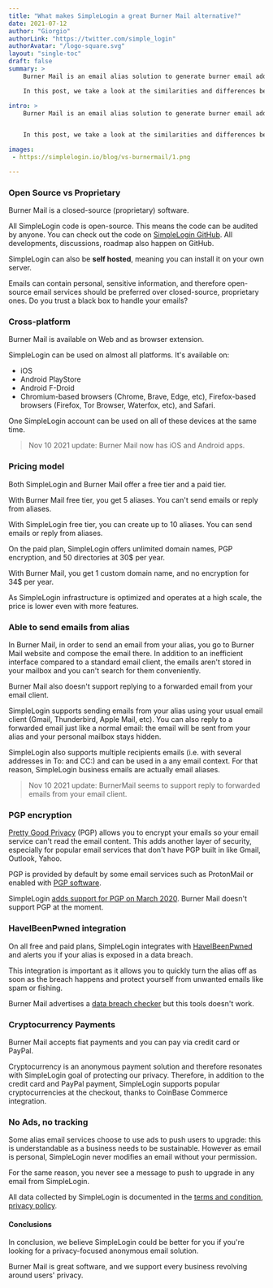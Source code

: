 ```yaml
---
title: "What makes SimpleLogin a great Burner Mail alternative?"
date: 2021-07-12
author: "Giorgio"
authorLink: "https://twitter.com/simple_login"
authorAvatar: "/logo-square.svg"
layout: "single-toc"
draft: false
summary: >
    Burner Mail is an email alias solution to generate burner email addresses and protect your digital identity when shopping online or registering to newsletters.

    In this post, we take a look at the similarities and differences between Burner Mail and SimpleLogin.

intro: >
    Burner Mail is an email alias solution to generate burner email addresses and protect your digital identity when shopping online or registering to newsletters.


    In this post, we take a look at the similarities and differences between Burner Mail and SimpleLogin.

images: 
 - https://simplelogin.io/blog/vs-burnermail/1.png

---
```


### Open Source vs Proprietary

Burner Mail is a closed-source (proprietary) software.

All SimpleLogin code is open-source. This means the code can be audited by anyone. You can check out  the code on [SimpleLogin GitHub](https://github.com/simple-login). All developments, discussions, roadmap also happen on GitHub.

SimpleLogin can also be **self hosted**, meaning you can install it on your own server. 

Emails can contain personal, sensitive information, and therefore open-source email services should be preferred over closed-source, proprietary ones. Do you trust a black box to handle your emails?

### Cross-platform

Burner Mail is available on Web and as browser extension.

SimpleLogin can be used on almost all platforms. It's available on: 

- iOS
- Android PlayStore
- Android F-Droid
- Chromium-based browsers (Chrome, Brave, Edge, etc), Firefox-based browsers (Firefox, Tor Browser, Waterfox, etc), and Safari.

One SimpleLogin account can be used on all of these devices at the same time.

> Nov 10 2021 update: Burner Mail now has iOS and Android apps.


### Pricing model

Both SimpleLogin and Burner Mail offer a free tier and a paid tier. 

With Burner Mail free tier, you get 5 aliases. You can't send emails or reply from aliases.

With SimpleLogin free tier, you can create up to 10 aliases. You can send emails or reply from aliases.

On the paid plan, SimpleLogin offers unlimited domain names, PGP encryption, and 50 directories at 30$ per year.

With Burner Mail, you get 1 custom domain name, and no encryption for 34$ per year.

As SimpleLogin infrastructure is optimized and operates at a high scale, the price is lower even with more features.

### Able to send emails from alias

In Burner Mail, in order to send an email from your alias, you go to Burner Mail website and compose the email there. In addition to an inefficient interface compared to a standard email client, the emails aren't stored in your mailbox and you can't search for them conveniently.

Burner Mail also doesn't support replying to a forwarded email from your email client. 

SimpleLogin supports sending emails from your alias using your usual email client (Gmail, Thunderbird, Apple Mail, etc). You can also reply to a forwarded email just like a normal email: the email will be sent from your alias and your personal mailbox stays hidden.

SimpleLogin also supports multiple recipients emails (i.e. with several addresses in To: and CC:) and can be used in a any email context. For that reason, SimpleLogin business emails are actually email aliases.

> Nov 10 2021 update: BurnerMail seems to support reply to forwarded emails from your email client.

### PGP encryption

[Pretty Good Privacy](https://en.wikipedia.org/wiki/Pretty_Good_Privacy) (PGP) allows you to encrypt your emails so your email service can't read the email content. This adds another layer of security, especially for popular email services that don't have PGP built in like Gmail, Outlook, Yahoo. 

PGP is provided by default by some email services such as ProtonMail or enabled with [PGP software](https://www.openpgp.org/software/).

SimpleLogin [adds support for PGP on March 2020](/blog/introducing-pgp/). Burner Mail doesn't support PGP at the moment. 

### HaveIBeenPwned integration

On all free and paid plans, SimpleLogin integrates with [HaveIBeenPwned](https://haveibeenpwned.com) and alerts you if your alias is exposed in a data breach. 

This integration is important as it allows you to quickly turn the alias off as soon as the breach happens and protect yourself from unwanted emails like spam or fishing.

Burner Mail advertises a [data breach checker](https://burnermail.io/resources/data-breach-checker) but this tools doesn't work.

### Cryptocurrency Payments

Burner Mail accepts fiat payments and you can pay via credit card or PayPal.

Cryptocurrency is an anonymous payment solution and therefore resonates with SimpleLogin goal of protecting our privacy. Therefore, in addition to the credit card and PayPal payment, SimpleLogin supports popular cryptocurrencies at the checkout, thanks to CoinBase Commerce integration.


### No Ads, no tracking

Some alias email services choose to use ads to push users to upgrade: this is understandable as a business needs to be sustainable. However as email is personal, SimpleLogin never modifies an email without your permission. 

For the same reason, you never see a message to push to upgrade in any email from SimpleLogin.

All data collected by SimpleLogin is documented in the [terms and condition](/terms/), [privacy policy](/privacy/). 

#### Conclusions

In conclusion, we believe SimpleLogin could be better for you if you're looking for a privacy-focused anonymous email solution.

Burner Mail is great software, and we support every business revolving around users' privacy.

